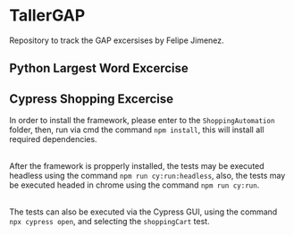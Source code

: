# TallerGAP
Repository to track the GAP excersises by Felipe Jimenez.

## Python Largest Word Excercise

## Cypress Shopping Excercise
In order to install the framework, please enter to the `ShoppingAutomation` folder, then, run via cmd the command
`npm install`, this will install all required dependencies. <br /><br />

After the framework is propperly installed, the tests may be executed headless using the command `npm run cy:run:headless`, 
also, the tests may be executed headed in chrome using the command `npm run cy:run`. <br /><br />

The tests can also be executed via the Cypress GUI, using the command `npx cypress open`, and selecting the
`shoppingCart` test.